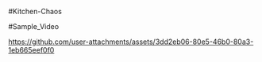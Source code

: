 #Kitchen-Chaos

#Sample_Video

https://github.com/user-attachments/assets/3dd2eb06-80e5-46b0-80a3-1eb665eef0f0

